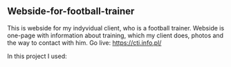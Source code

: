 ## Webside-for-football-trainer
This is webside for my indyvidual client, who is a football trainer. Webside is one-page with information about training, which my client does, photos and the way to contact with him.
Go live: https://cti.info.pl/

In this project I used:

